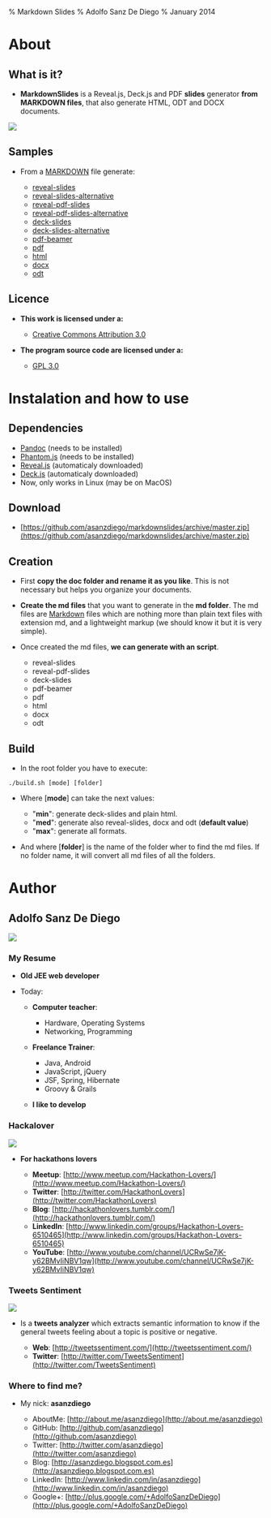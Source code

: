 % Markdown Slides
% Adolfo Sanz De Diego
% January 2014

# About

## What is it?

- **MarkdownSlides** is a Reveal.js, Deck.js and PDF **slides** generator
  **from MARKDOWN files**, that also generate HTML, ODT and DOCX documents.



![](../img/markdownslides.png)

## Samples

- From a [MARKDOWN](https://raw.github.com/asanzdiego/markdownslides/master/doc/md/readme.md) file
  generate:

    - [reveal-slides](http://asanzdiego.github.io/markdownslides/doc/export/readme-reveal-slides.html)
    - [reveal-slides-alternative](http://asanzdiego.github.io/markdownslides/doc/export/readme-reveal-slides-alternative.html)
    - [reveal-pdf-slides](http://asanzdiego.github.io/markdownslides/doc/export/readme-reveal-slides.pdf)
    - [reveal-pdf-slides-alternative](http://asanzdiego.github.io/markdownslides/doc/export/readme-reveal-slides-alternative.pdf)
    - [deck-slides](http://asanzdiego.github.io/markdownslides/doc/export/readme-deck-slides.html)
    - [deck-slides-alternative](http://asanzdiego.github.io/markdownslides/doc/export/readme-deck-slides-alternative.html)
    - [pdf-beamer](http://asanzdiego.github.io/markdownslides/doc/export/readme-beamer.pdf)
    - [pdf](http://asanzdiego.github.io/markdownslides/doc/export/readme.pdf)
    - [html](http://asanzdiego.github.io/markdownslides/doc/export/readme.html)
    - [docx](http://asanzdiego.github.io/markdownslides/doc/export/readme.docx)
    - [odt](http://asanzdiego.github.io/markdownslides/doc/export/readme.odt)

## Licence

- **This work is licensed under a:**
    - [Creative Commons Attribution 3.0](http://creativecommons.org/licenses/by-sa/3.0//)

- **The program source code are licensed under a:**
    - [GPL 3.0](http://www.gnu.org/licenses/gpl.html)

# Instalation and how to use

## Dependencies

- [Pandoc](http://johnmacfarlane.net/pandoc/) (needs to be installed)
- [Phantom.js](http://phantomjs.org) (needs to be installed)
- [Reveal.js](http://lab.hakim.se/reveal-js/#/) (automaticaly downloaded)
- [Deck.js](http://imakewebthings.com/deck.js/) (automaticaly downloaded)
- Now, only works in Linux (may be on MacOS)

## Download

- [https://github.com/asanzdiego/markdownslides/archive/master.zip](https://github.com/asanzdiego/markdownslides/archive/master.zip)

## Creation

- First **copy the doc folder and rename it as you like**. This is not necessary but
  helps you organize your documents.

- **Create the md files** that you want to generate in the **md folder**.
  The md files are [Markdown](http://en.wikipedia.org/wiki/Markdown) files
  which are nothing more than plain text files with extension md,
  and a lightweight markup (we should know it but it is very simple).



- Once created the md files, **we can generate with an script**.

    - reveal-slides
    - reveal-pdf-slides
    - deck-slides
    - pdf-beamer
    - pdf
    - html
    - docx
    - odt

## Build

- In the root folder you have to execute:

~~~
./build.sh [mode] [folder]
~~~

- Where [**mode**] can take the next values:

    - "**min**": generate deck-slides and plain html.
    - "**med**": generate also reveal-slides, docx and odt (**default value**)
    - "**max**": generate all formats.

- And where [**folder**] is the name of the folder wher to find
  the md files. If no folder name, it will convert all md files of all the folders.

# Author

## Adolfo Sanz De Diego

![](../img/avatar-asanzdiego.png)

### My Resume

- **Old JEE web developer**

- Today:

    - **Computer teacher**:

        - Hardware, Operating Systems
        - Networking, Programming

    - **Freelance Trainer**:

        - Java, Android
        - JavaScript, jQuery
        - JSF, Spring, Hibernate
        - Groovy & Grails

    - **I like to develop**

### Hackalover

![](../img/hackathon-lovers-logo.png)

- **For hackathons lovers**

    - **Meetup**: [http://www.meetup.com/Hackathon-Lovers/](http://www.meetup.com/Hackathon-Lovers/)
    - **Twitter**: [http://twitter.com/HackathonLovers](http://twitter.com/HackathonLovers)
    - **Blog**: [http://hackathonlovers.tumblr.com/](http://hackathonlovers.tumblr.com/)
    - **LinkedIn**: [http://www.linkedin.com/groups/Hackathon-Lovers-6510465](http://www.linkedin.com/groups/Hackathon-Lovers-6510465)
    - **YouTube**: [http://www.youtube.com/channel/UCRwSe7jK-y62BMvIiNBV1qw](http://www.youtube.com/channel/UCRwSe7jK-y62BMvIiNBV1qw)

### Tweets Sentiment

![](../img/tweets-sentiment-logo.png)

- Is a **tweets analyzer** which extracts semantic information to know
if the general tweets feeling about a topic is positive or negative.

    - **Web**: [http://tweetssentiment.com/](http://tweetssentiment.com/)
    - **Twitter**: [http://twitter.com/TweetsSentiment](http://twitter.com/TweetsSentiment)

### Where to find me?

- My nick: **asanzdiego**

    - AboutMe:  [http://about.me/asanzdiego](http://about.me/asanzdiego)
    - GitHub:   [http://github.com/asanzdiego](http://github.com/asanzdiego)
    - Twitter:  [http://twitter.com/asanzdiego](http://twitter.com/asanzdiego)
    - Blog:     [http://asanzdiego.blogspot.com.es](http://asanzdiego.blogspot.com.es)
    - LinkedIn: [http://www.linkedin.com/in/asanzdiego](http://www.linkedin.com/in/asanzdiego)
    - Google+:  [http://plus.google.com/+AdolfoSanzDeDiego](http://plus.google.com/+AdolfoSanzDeDiego)
